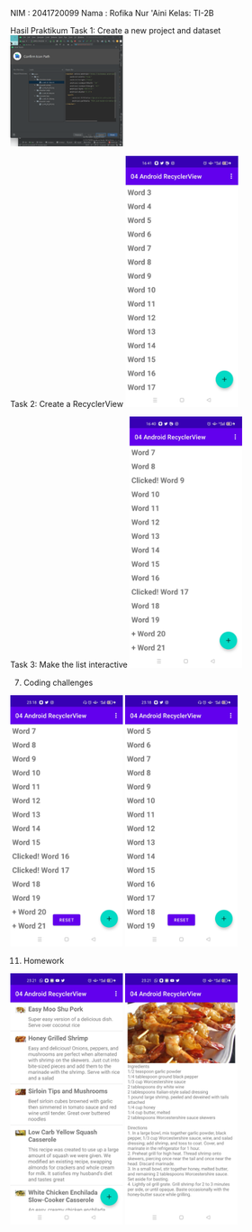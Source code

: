NIM  : 2041720099
Nama : Rofika Nur 'Aini
Kelas: TI-2B

Hasil Praktikum
Task 1: Create a new project and dataset
<img src="images/task1.png" alt="drawing" width="200"/>

Task 2: Create a RecyclerView
<img src="images/task2.jpg" alt="drawing" width="200"/>

Task 3: Make the list interactive
<img src="images/task3.jpg" alt="drawing" width="200"/>

7. Coding challenges
<img src="images/codchal1.jpg" alt="drawing" width="200"/>
<img src="images/codchal2.jpg" alt="drawing" width="200"/>

11. Homework
<img src="images/homework1.jpg" alt="drawing" width="200"/>
<img src="images/homework2.jpg" alt="drawing" width="200"/>
